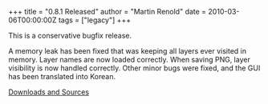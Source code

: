 +++
title = "0.8.1 Released"
author = "Martin Renold"
date = 2010-03-06T00:00:00Z
tags = ["legacy"]
+++

This is a conservative bugfix release.

A memory leak has been fixed that was keeping all layers ever visited in memory.
Layer names are now loaded correctly. When saving PNG, layer visibility is now handled
correctly. Other minor bugs were fixed, and the GUI has been translated into Korean.

[Downloads and Sources](https://github.com/mypaint/mypaint/releases/tag/v0.8.1)

